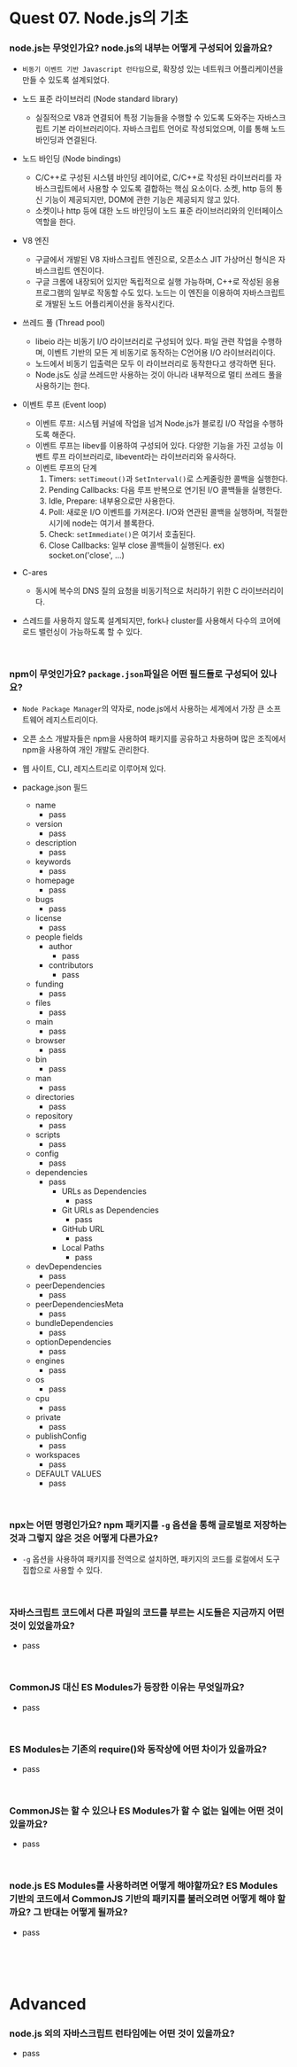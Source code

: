 # Quest 07. Node.js의 기초

### node.js는 무엇인가요? node.js의 내부는 어떻게 구성되어 있을까요?

- `비동기 이벤트 기반 Javascript 런타임`으로, 확장성 있는 네트워크 어플리케이션을 만들 수 있도록 설계되었다.
- 노드 표준 라이브러리 (Node standard library)

  - 실질적으로 V8과 연결되어 특정 기능들을 수행할 수 있도록 도와주는 자바스크립트 기본 라이브러리이다. 자바스크립트 언어로 작성되었으며, 이를 통해 노드 바인딩과 연결된다.

- 노드 바인딩 (Node bindings)

  - C/C++로 구성된 시스템 바인딩 레이어로, C/C++로 작성된 라이브러리를 자바스크립트에서 사용할 수 있도록 결합하는 핵심 요소이다. 소켓, http 등의 통신 기능이 제공되지만, DOM에 관한 기능은 제공되지 않고 있다.
  - 소켓이나 http 등에 대한 노드 바인딩이 노드 표준 라이브러리와의 인터페이스 역할을 한다.

- V8 엔진

  - 구글에서 개발된 V8 자바스크립트 엔진으로, 오픈소스 JIT 가상머신 형식은 자바스크립트 엔진이다.
  - 구글 크롬에 내장되어 있지만 독립적으로 실행 가능하며, C++로 작성된 응용 프로그램의 일부로 작동할 수도 있다. 노드는 이 엔진을 이용하여 자바스크립트로 개발된 노드 어플리케이션을 동작시킨다.

- 쓰레드 풀 (Thread pool)

  - libeio 라는 비동기 I/O 라이브러리로 구성되어 있다. 파일 관련 작업을 수행하며, 이벤트 기반의 모든 게 비동기로 동작하는 C언어용 I/O 라이브러리이다.
  - 노드에서 비동기 입출력은 모두 이 라이브러리로 동작한다고 생각하면 된다.
  - Node.js도 싱글 쓰레드만 사용하는 것이 아니라 내부적으로 멀티 쓰레드 풀을 사용하기는 한다.

- 이벤트 루프 (Event loop)

  - 이벤트 루프: 시스템 커널에 작업을 넘겨 Node.js가 블로킹 I/O 작업을 수행하도록 해준다.
  - 이벤트 루프는 libev를 이용하여 구성되어 있다. 다양한 기능을 가진 고성능 이벤트 루프 라이브러리로, libevent라는 라이브러리와 유사하다.
  - 이벤트 루프의 단계
    1. Timers: `setTimeout()`과 `SetInterval()`로 스케줄링한 콜백을 실행한다.
    2. Pending Callbacks: 다음 루프 반복으로 연기된 I/O 콜백들을 실행한다.
    3. Idle, Prepare: 내부용으로만 사용한다.
    4. Poll: 새로운 I/O 이벤트를 가져온다. I/O와 연관된 콜백을 실행하며, 적절한 시기에 node는 여기서 블록한다.
    5. Check: `setImmediate()`은 여기서 호출된다.
    6. Close Callbacks: 일부 close 콜백들이 실행된다. ex) socket.on('close', ...)

- C-ares

  - 동시에 복수의 DNS 질의 요청을 비동기적으로 처리하기 위한 C 라이브러리이다.

- 스레드를 사용하지 않도록 설계되지만, fork나 cluster를 사용해서 다수의 코어에 로드 밸런싱이 가능하도록 할 수 있다.

<br>

### npm이 무엇인가요? `package.json`파일은 어떤 필드들로 구성되어 있나요?

- `Node Package Manager`의 약자로, node.js에서 사용하는 세계에서 가장 큰 소프트웨어 레지스트리이다.
- 오픈 소스 개발자들은 npm을 사용하여 패키지를 공유하고 차용하며 많은 조직에서 npm을 사용하여 개인 개발도 관리한다.
- 웹 사이트, CLI, 레지스트리로 이루어져 있다.

- package.json 필드
  - name
    - pass
  - version
    - pass
  - description
    - pass
  - keywords
    - pass
  - homepage
    - pass
  - bugs
    - pass
  - license
    - pass
  - people fields
    - author
      - pass
    - contributors
      - pass
  - funding
    - pass
  - files
    - pass
  - main
    - pass
  - browser
    - pass
  - bin
    - pass
  - man
    - pass
  - directories
    - pass
  - repository
    - pass
  - scripts
    - pass
  - config
    - pass
  - dependencies
    - pass
      - URLs as Dependencies
        - pass
      - Git URLs as Dependencies
        - pass
      - GitHub URL
        - pass
      - Local Paths
        - pass
  - devDependencies
    - pass
  - peerDependencies
    - pass
  - peerDependenciesMeta
    - pass
  - bundleDependencies
    - pass
  - optionDependencies
    - pass
  - engines
    - pass
  - os
    - pass
  - cpu
    - pass
  - private
    - pass
  - publishConfig
    - pass
  - workspaces
    - pass
  - DEFAULT VALUES
    - pass

<br>

### npx는 어떤 명령인가요? npm 패키지를 `-g` 옵션을 통해 글로벌로 저장하는 것과 그렇지 않은 것은 어떻게 다른가요?

- `-g` 옵션을 사용하여 패키지를 전역으로 설치하면, 패키지의 코드를 로컬에서 도구 집합으로 사용할 수 있다.

<br>

### 자바스크립트 코드에서 다른 파일의 코드를 부르는 시도들은 지금까지 어떤 것이 있었을까요?

- pass

<br>

### CommonJS 대신 ES Modules가 등장한 이유는 무엇일까요?

- pass

<br>

### ES Modules는 기존의 require()와 동작상에 어떤 차이가 있을까요?

- pass

<br>

### CommonJS는 할 수 있으나 ES Modules가 할 수 없는 일에는 어떤 것이 있을까요?

- pass

<br>

### node.js ES Modules를 사용하려면 어떻게 해야할까요? ES Modules 기반의 코드에서 CommonJS 기반의 패키지를 불러오려면 어떻게 해야 할까요? 그 반대는 어떻게 될까요?

- pass

<br>
<br>
<br>

# Advanced

### node.js 외의 자바스크립트 런타임에는 어떤 것이 있을까요?

- pass
